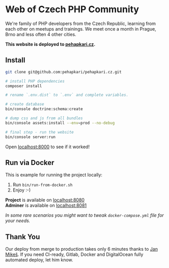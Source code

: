 # Web of Czech PHP Community

We're family of PHP developers from the Czech Republic, learning from each other on meetups and trainings.
We meet once a month in Prague, Brno and less often 4 other cities.

**This website is deployed to [pehapkari.cz](https://pehapkari.cz/).**

## Install

```bash
git clone git@github.com:pehapkari/pehapkari.cz.git

# install PHP dependencies
composer install

# rename `.env.dist` to `.env` and complete variables.

# create database
bin/console doctrine:schema:create

# dump css and js from all bundles
bin/console assets:install --env=prod --no-debug

# final step - run the website
bin/console server:run
```

Open [localhost:8000](http://localhost:8000) to see if it worked!

## Run via Docker

This is example for running the project locally:

1) Run `bin/run-from-docker.sh`
2) Enjoy :-)

**Project** is available on [localhost:8080](http://localhost:8080)  
**Adminer** is available on [localhost:8081](http://localhost:8081)

*In some rare scenarios you might want to tweak `docker-compose.yml` file for your needs.*

## Thank You

Our deploy from merge to production takes only 6 minutes thanks to [Jan Mikeš](https://janmikes.cz/). If you need CI-ready, Gitlab, Docker and DigitalOcean fully automated deploy, let him know.

